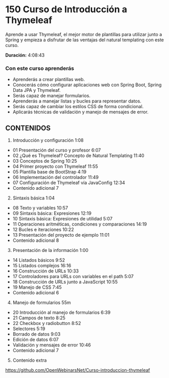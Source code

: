 # 150 Curso de Introducción a Thymeleaf

Aprende a usar Thymeleaf, el mejor motor de plantillas para utilizar junto a Spring y empieza a disfrutar de las ventajas del natural templating con este curso.

**Duración:** 4:08:43

### Con este curso aprenderás

* Aprenderás a crear plantillas web.
* Conocerás cómo configurar aplicaciones web con Spring Boot, Spring Data JPA y Thymeleaf.
* Serás capaz de manejar formularios.
* Aprenderás a manejar listas y bucles para representar datos.
* Serás capaz de cambiar los estilos CSS de forma condicional.
* Aplicarás técnicas de validación y manejo de mensajes de error.

## CONTENIDOS 
  
1. Introducción y configuración 1:08

* 01 Presentación del curso y profesor 6:07 
* 02 ¿Qué es Thymeleaf? Concepto de Natural Templating 11:40 
* 03 Conceptos de Spring 10:25 
* 04 Primer proyecto con Thymeleaf 11:55 
* 05 Plantilla base de BootStrap 4:19 
* 06 Implementación del controlador 11:49 
* 07 Configuración de Thymeleaf vía JavaConfig 12:34 
* Contenido adicional  7

2. Sintaxis básica 1:04

* 08 Texto y variables 10:57 
* 09 Sintaxis básica: Expresiones 12:19 
* 10 Sintaxis básica: Expresiones de utilidad 5:07 
* 11 Operaciones aritméticas, condiciones y comparaciones 14:19 
* 12 Bucles e iteraciones 10:22 
* 13 Presentación del proyecto de ejemplo 11:01 
* Contenido adicional 8

3. Presentación de la información 1:00

* 14 Listados básicos 9:52 
* 15 Listados complejos 16:16 
* 16 Construcción de URLs 10:33 
* 17 Controladores para URLs con variables en el path 5:07 
* 18 Construcción de URLs junto a JavaScript 10:55 
* 19 Manejo de CSS 7:45 
* Contenido adicional 6

4. Manejo de formularios 55m

* 20 Introducción al manejo de formularios 6:39 
* 21 Campos de texto 8:25 
* 22 Checkbox y radiobutton 8:52 
* Selectores 5:19 
* Borrado de datos 9:03 
* Edición de datos 6:07 
* Validación y mensajes de error 10:46 
* Contenido adicional 7

5. Contenido extra

 https://github.com/OpenWebinarsNet/Curso-introduccion-thymeleaf
